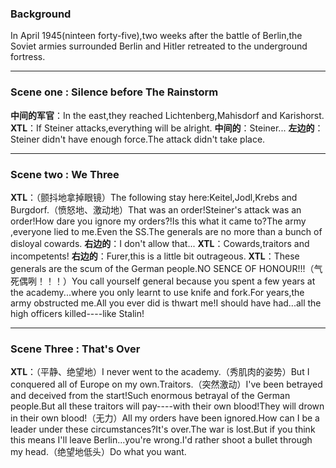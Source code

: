 ### Background
In April 1945(ninteen forty-five),two weeks after the battle of Berlin,the Soviet armies surrounded Berlin and Hitler retreated to the underground fortress.
___
### Scene one : Silence before The Rainstorm
**中间的军官**：In the east,they reached Lichtenberg,Mahisdorf and Karishorst.
**XTL**：If Steiner attacks,everything will be alright.
**中间的**：Steiner...
**左边的**：Steiner didn't have enough force.The attack didn't take place.
___
### Scene two : We Three
**XTL**：（颤抖地拿掉眼镜）The following stay here:Keitel,Jodl,Krebs and Burgdorf.（愤怒地、激动地）That was an order!Steiner's attack  was an order!How dare you ignore my orders?!Is this what it came to?The army ,everyone lied to me.Even the SS.The generals are no more than a bunch of disloyal cowards.
**右边的**：I don't allow that...
**XTL**：Cowards,traitors and incompetents!
**右边的**：Furer,this is a little bit outrageous.
**XTL**：These generals are the scum of the German people.NO SENCE OF HONOUR!!!（气死偶咧！！！）You call yourself general because you spent a few years at the academy...where you only learnt to use knife and fork.For years,the army obstructed me.All you ever did is thwart me!I should have had...all the high officers killed----like Stalin!
___
### Scene Three : That's Over
**XTL**：（平静、绝望地）I never went to the academy.（秀肌肉的姿势）But I conquered all of Europe on my own.Traitors.（突然激动）I've been betrayed and deceived from the start!Such enormous betrayal of the German people.But all these traitors will pay----with their own blood!They will drown in their own blood!（无力）All my orders have been ignored.How can I be a leader under these circumstances?It's over.The war is lost.But if you think this means I'll leave Berlin...you're wrong.I'd rather shoot a bullet through my head.（绝望地低头）Do what you want.

